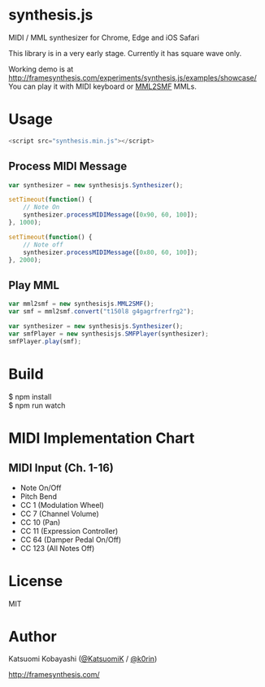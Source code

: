 # synthesis.js

MIDI / MML synthesizer for Chrome, Edge and iOS Safari

This library is in a very early stage. Currently it has square wave only.  

Working demo is at http://framesynthesis.com/experiments/synthesis.js/examples/showcase/  
You can play it with MIDI keyboard or [MML2SMF](https://github.com/KatsuomiK/mml2smf) MMLs.

# Usage

```js
<script src="synthesis.min.js"></script>
```

## Process MIDI Message

```js
var synthesizer = new synthesisjs.Synthesizer();

setTimeout(function() {
	// Note On
	synthesizer.processMIDIMessage([0x90, 60, 100]);
}, 1000);

setTimeout(function() {
	// Note off
	synthesizer.processMIDIMessage([0x80, 60, 100]);
}, 2000);
```

## Play MML

```js
var mml2smf = new synthesisjs.MML2SMF();
var smf = mml2smf.convert("t150l8 g4gagrfrerfrg2");

var synthesizer = new synthesisjs.Synthesizer();
var smfPlayer = new synthesisjs.SMFPlayer(synthesizer);
smfPlayer.play(smf);
```

# Build

$ npm install  
$ npm run watch

# MIDI Implementation Chart

## MIDI Input (Ch. 1-16)

- Note On/Off
- Pitch Bend
- CC 1 (Modulation Wheel)
- CC 7 (Channel Volume)
- CC 10 (Pan)
- CC 11 (Expression Controller)
- CC 64 (Damper Pedal On/Off)
- CC 123 (All Notes Off)

# License

MIT

# Author

Katsuomi Kobayashi ([@KatsuomiK](https://twitter.com/KatsuomiK) / [@k0rin](https://twitter.com/k0rin))

http://framesynthesis.com/

